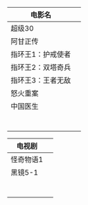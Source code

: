 | 电影名            |      |
| ----------------- | ---- |
| 超级30            |      |
| 阿甘正传          |      |
| 指环王1：护戒使者 |      |
| 指环王2：双塔奇兵 |      |
| 指环王3：王者无敌 |      |
| 怒火重案          |      |
| 中国医生          |      |
|                   |      |
|                   |      |
|                   |      |
|                   |      |
|                   |      |
|                   |      |
|                   |      |



| 电视剧    |      |
| --------- | ---- |
| 怪奇物语1 |      |
| 黑镜5-1   |      |
|           |      |
|           |      |
|           |      |
|           |      |
|           |      |
|           |      |
|           |      |

